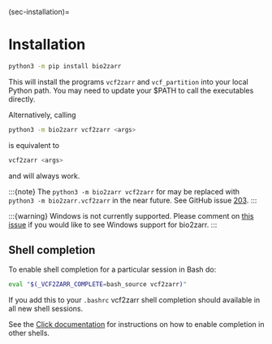 (sec-installation)=
# Installation


```bash
python3 -m pip install bio2zarr
```

This will install the programs ``vcf2zarr`` and ``vcf_partition``
into your local Python path. You may need to update your $PATH to call the
executables directly.

Alternatively, calling
```bash
python3 -m bio2zarr vcf2zarr <args>
```
is equivalent to

```bash
vcf2zarr <args>
```
and will always work.

:::{note}
The ``python3 -m bio2zarr vcf2zarr`` for may be replaced with
``python3 -m bio2zarr.vcf2zarr`` in the near future.
See GitHub issue [203](https://github.com/sgkit-dev/bio2zarr/issues/203).
:::


:::{warning}
Windows is not currently supported. Please comment on
[this issue](https://github.com/sgkit-dev/bio2zarr/issues/174) if you would
like to see Windows support for bio2zarr.
:::


## Shell completion

To enable shell completion for a particular session in Bash do:

```bash
eval "$(_VCF2ZARR_COMPLETE=bash_source vcf2zarr)"
```

If you add this to your ``.bashrc`` vcf2zarr shell completion should available
in all new shell sessions.

See the [Click documentation](https://click.palletsprojects.com/en/8.1.x/shell-completion/#enabling-completion)
for instructions on how to enable completion in other shells.
